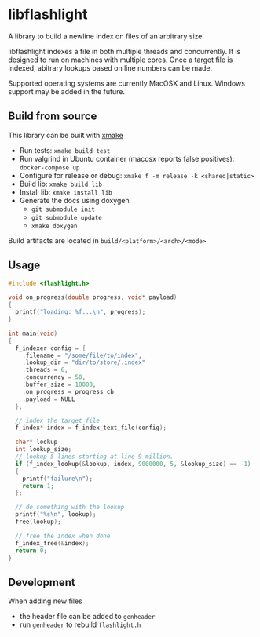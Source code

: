 # libflashlight

A library to build a newline index on files of an arbitrary size.

libflashlight indexes a file in both multiple threads and concurrently.
It is designed to run on machines with multiple cores.
Once a target file is indexed, abitrary lookups based on line numbers can be made.

Supported operating systems are currently MacOSX and Linux.  Windows support may be added in the future.

## Build from source

This library can be built with [xmake](https://xmake.io)

* Run tests: `xmake build test`
* Run valgrind in Ubuntu container (macosx reports false positives): `docker-compose up`
* Configure for release or debug: `xmake f -m release -k <shared|static>`
* Build lib: `xmake build lib`
* Install lib: `xmake install lib`
* Generate the docs using doxygen
  * `git submodule init`
  * `git submodule update` 
  * `xmake doxygen`

Build artifacts are located in `build/<platform>/<arch>/<mode>`

## Usage

```c
#include <flashlight.h>

void on_progress(double progress, void* payload)
{
  printf("loading: %f...\n", progress);
}

int main(void)
{
  f_indexer config = {
    .filename = "/some/file/to/index",
    .lookup_dir = "dir/to/store/.index"
    .threads = 6,
    .concurrency = 50,
    .buffer_size = 10000,
    .on_progress = progress_cb
    .payload = NULL
  };

  // index the target file
  f_index* index = f_index_text_file(config);

  char* lookup
  int lookup_size;
  // lookup 5 lines starting at line 9 million.
  if (f_index_lookup(&lookup, index, 9000000, 5, &lookup_size) == -1)
  {
    printf("failure\n");
    return 1;
  };

  // do something with the lookup
  printf("%s\n", lookup);
  free(lookup);

  // free the index when done
  f_index_free(&index);
  return 0;
}

```

## Development

When adding new files
* the header file can be added to `genheader`
* run `genheader` to rebuild `flashlight.h`